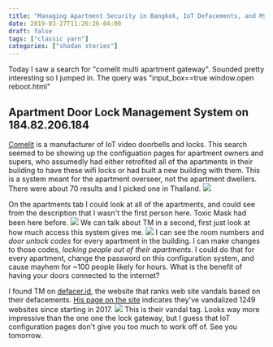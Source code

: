 ```yaml
---
title: "Managing Apartment Security in Bangkok, IoT Defacements, and My Wifi Video Door Lock Makes Me More Safe Because It Lets Anyone Remotely Monitor My Home For Intruders"
date: 2019-03-27T11:26:26-04:00
draft: false
tags: ["classic yarn"]
categories: ["shodan stories"]
---
```


Today I saw a search for "comelit multi apartment gateway". Sounded pretty interesting so I jumped in. The query was "input_box==true window.open reboot.html"

## Apartment Door Lock Management System on 184.82.206.184
[Comelit](https://www.comelitgroup.com/en-us/) is a manufacturer of IoT video doorbells and locks. This search seemed to be showing up the configuation pages for apartment owners and supers, who assumedly had either retrofited all of the apartments in their building to have these wifi locks or had built a new building with them. This is a system meant for the apartment overseer, not the apartment dwellers. There were about 70 results and I picked one in Thailand.
![](/images/100Days/Day80/password.png)

On the apartments tab I could look at all of the apartments, and could see from the description that I wasn't the first person here. Toxic Mask had been here before.
![](/images/100Days/Day80/firstlook.png)
We can talk about TM in a second, first just look at how much access this system gives me.
![](/images/100Days/Day80/codes.png)
I can see the room numbers and _door unlock codes_ for every apartment in the building. I can make changes to those codes, _locking people out of their apartments_. I could do that for every apartment, change the password on this configuration system, and cause mayhem for ~100 people likely for hours. What is the benefit of having your doors connected to the internet?

I found TM on [defacer.id](https://defacer.id), the website that ranks web site vandals based on their defacements. [His page on the site](https://defacer.id/archive/attacker/toxic-mask) indicates they've vandalized 1249 websites since starting in 2017.
![](/images/100Days/Day80/toxicmask.png)
This is their vandal tag. Looks way more impressive than the one one the lock gateway, but I guess that IoT configuration pages don't give you too much to work off of. See you tomorrow.
